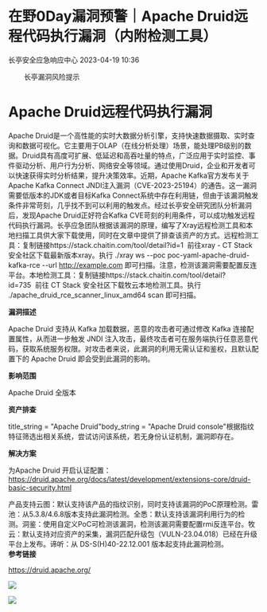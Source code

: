 #  在野0Day漏洞预警｜Apache Druid远程代码执行漏洞（内附检测工具）   
 长亭安全应急响应中心   2023-04-19 10:36  
  
        长亭漏洞风险提示         
  
# Apache Druid远程代码执行漏洞  
  
  
Apache Druid是一个高性能的实时大数据分析引擎，支持快速数据摄取、实时查询和数据可视化。它主要用于OLAP（在线分析处理）场景，能处理PB级别的数据。Druid具有高度可扩展、低延迟和高吞吐量的特点，广泛应用于实时监控、事件驱动分析、用户行为分析、网络安全等领域。通过使用Druid，企业和开发者可以快速获得实时分析结果，提升决策效率。近期，Apache Kafka官方发布关于Apache Kafka Connect JNDI注入漏洞（CVE-2023-25194）的通告。这一漏洞需要低版本的JDK或者目标Kafka Connect系统中存在利用链，但由于该漏洞触发条件非常苛刻，几乎找不到可以利用的触发点。经过长亭安全研究团队分析漏洞后，发现Apache Druid正好符合Kafka CVE苛刻的利用条件，可以成功触发远程代码执行漏洞。长亭应急团队根据该漏洞的原理，编写了Xray远程检测工具和本地扫描工具供大家下载使用，同时在文章中提供了排查该资产的方式。远程检测工具：复制链接https://stack.chaitin.com/tool/detail?id=1  前往xray - CT Stack 安全社区下载最新版本xray。执行 ./xray ws --poc poc-yaml-apache-druid-kafka-rce --url http://example.com 即可扫描。注意，检测该漏洞需要配置反连平台。本地检测工具：复制链接https://stack.chaitin.com/tool/detail?id=735  前往 CT Stack 安全社区下载牧云本地检测工具。执行 ./apache_druid_rce_scanner_linux_amd64 scan 即可扫描。  
  
**漏洞描述**  
  
Apache Druid 支持从 Kafka 加载数据，恶意的攻击者可通过修改 Kafka 连接配置属性，从而进一步触发 JNDI 注入攻击，最终攻击者可在服务端执行任意恶意代码，获取系统服务权限。对攻击者来说，此漏洞的利用无需认证和鉴权，且默认配置下的 Apache Druid 即会受到此漏洞的影响。  
  
**影响范围**  
  
  
Apache Druid 全版本  
  
  
**资产排查**  
  
  
title_string = "Apache Druid"body_string = "Apache Druid console"根据指纹特征筛选出相关系统，尝试访问该系统，若无身份认证机制，漏洞即存在。  
  
  
**解决方案**  
  
  
为Apache Druid 开启认证配置：https://druid.apache.org/docs/latest/development/extensions-core/druid-basic-security.html  
  
  
产品支持云图：默认支持该产品的指纹识别，同时支持该漏洞的PoC原理检测。雷池：从5.3.8/4.6.8版本支持此漏洞检测。全悉：默认支持该漏洞利用行为的检测。洞鉴：使用自定义PoC可检测该漏洞，检测该漏洞需要配置rmi反连平台。牧云：默认支持对应资产的采集，漏洞匹配升级包（VULN-23.04.018）已经在升级平台上发布。谛听：从 DS-S(H)40-22.12.001 版本起支持此漏洞检测。  
**参考链接**  
  
  
https://druid.apache.org/  
  
  
![](https://mmbiz.qpic.cn/mmbiz_gif/7QRTvkK2qC7ia5uzmRe9JvNErXe95W4qTgEKhVa7kdaxpwJXC0oKXeFt5vGN4KmJv2mvcYkYtrd7cev0vkAhY7A/640?wx_fmt=gif "")  
  
![](https://mmbiz.qpic.cn/mmbiz_png/FOh11C4BDicSupAK5Y1t5LQvgDbaoQEum4Wo6ExbTB760F56gsZgdoO2pUc3AwXqbeFkjtkzTxbfAcDiaGjibwGibQ/640?wx_fmt=png "")  
  
  
  
